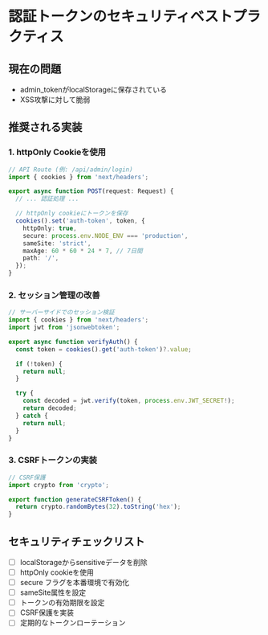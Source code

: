 # 認証トークンのセキュリティベストプラクティス

## 現在の問題

- admin_tokenがlocalStorageに保存されている
- XSS攻撃に対して脆弱

## 推奨される実装

### 1. httpOnly Cookieを使用

```typescript
// API Route (例: /api/admin/login)
import { cookies } from 'next/headers';

export async function POST(request: Request) {
  // ... 認証処理 ...

  // httpOnly cookieにトークンを保存
  cookies().set('auth-token', token, {
    httpOnly: true,
    secure: process.env.NODE_ENV === 'production',
    sameSite: 'strict',
    maxAge: 60 * 60 * 24 * 7, // 7日間
    path: '/',
  });
}
```

### 2. セッション管理の改善

```typescript
// サーバーサイドでのセッション検証
import { cookies } from 'next/headers';
import jwt from 'jsonwebtoken';

export async function verifyAuth() {
  const token = cookies().get('auth-token')?.value;

  if (!token) {
    return null;
  }

  try {
    const decoded = jwt.verify(token, process.env.JWT_SECRET!);
    return decoded;
  } catch {
    return null;
  }
}
```

### 3. CSRFトークンの実装

```typescript
// CSRF保護
import crypto from 'crypto';

export function generateCSRFToken() {
  return crypto.randomBytes(32).toString('hex');
}
```

## セキュリティチェックリスト

- [ ] localStorageからsensitiveデータを削除
- [ ] httpOnly cookieを使用
- [ ] secure フラグを本番環境で有効化
- [ ] sameSite属性を設定
- [ ] トークンの有効期限を設定
- [ ] CSRF保護を実装
- [ ] 定期的なトークンローテーション
